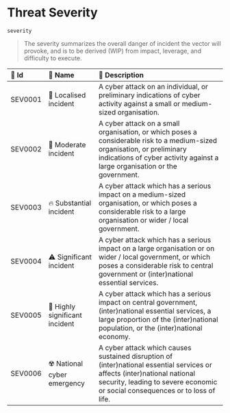 

# Threat Severity

`severity`



> The severity summarizes the overall danger of incident the vector will provoke, and is to be derived (WIP) from impact, leverage, and difficulty to execute.

| 🔑 Id    | 🎫 Name                        | 🔬 Description                                                                                                                                                                                              |
|:--------|:------------------------------|:-----------------------------------------------------------------------------------------------------------------------------------------------------------------------------------------------------------|
| SEV0001 | 🔫 Localised incident          | A cyber attack on an individual, or preliminary indications of cyber activity against a small or medium-sized organisation.                                                                                |
| SEV0002 | 🧨 Moderate incident           | A cyber attack on a small organisation, or which poses a considerable risk to a medium-sized organisation, or preliminary indications of cyber activity against a large organisation or the government.    |
| SEV0003 | 🔥 Substantial incident        | A cyber attack which has a serious impact on a medium-sized organisation, or which poses a considerable risk to a large organisation or wider / local government.                                          |
| SEV0004 | ⚠️ Significant incident       | A cyber attack which has a serious impact on a large organisation or on wider / local government, or which poses a considerable risk to central government or (inter)national essential services.          |
| SEV0005 | 🚨 Highly significant incident | A cyber attack which has a serious impact on central government, (inter)national essential services, a large proportion of the (inter)national population, or the (inter)national economy.                 |
| SEV0006 | ☢️ National cyber emergency   | A cyber attack which causes sustained disruption of (inter)national essential services or affects (inter)national national security, leading to severe economic or social consequences or to loss of life. |

